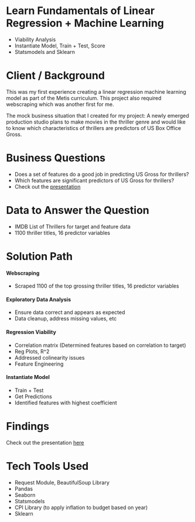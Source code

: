 # Learn Fundamentals of Linear Regression + Machine Learning
- Viability Analysis
- Instantiate Model, Train + Test, Score
- Statsmodels and Sklearn

# Client / Background
This was my first experience creating a linear regression machine learning model as part of the Metis curriculum. This project also required webscraping which was another first for me. 

The mock business situation that I created for my project: A newly emerged production studio plans to make movies in the thriller genre and would like to know which characteristics of thrillers are predictors of US Box Office Gross.

# Business Questions
- Does a set of features do a good job in predicting US Gross for thrillers?
- Which features are significant predictors of US Gross for thrillers?
- Check out the [presentation](https://github.com/Jenni-Hawk/Linear_Regression/blob/main/Linear_Regression_Preso.pdf)

# Data to Answer the Question
- IMDB List of Thrillers for target and feature data
- 1100 thriller titles, 16 predictor variables

# Solution Path
#### Webscraping
- Scraped 1100 of the top grossing thriller titles, 16 predictor variables
#### Exploratory Data Analysis
- Ensure data correct and appears as expected
- Data cleanup, address missing values, etc
#### Regression Viability
- Correlation matrix (Determined features based on correlation to target)
- Reg Plots, R^2
- Addressed colinearity issues
- Feature Engineering
#### Instantiate Model
- Train + Test
- Get Predictions
- Identified features with highest coefficient

# Findings
Check out the presentation [here](https://github.com/Jenni-Hawk/Linear_Regression/blob/main/Linear_Regression_Preso.pdf)

# Tech Tools Used
- Request Module, BeautifulSoup Library
- Pandas
- Seaborn
- Statsmodels
- CPI Library (to apply inflation to budget based on year)
- Sklearn

